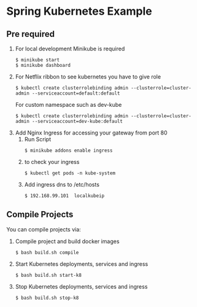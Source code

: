 # Spring Kubernetes Example

## Pre required
1. For local development Minikube is required 
    ```shell script
    $ minikube start
    $ minikube dashboard
    ```
1. For Netflix ribbon to see kubernetes you have to give role 
    ```shell script
    $ kubectl create clusterrolebinding admin --clusterrole=cluster-admin --serviceaccount=default:default
    ```
    For custom namespace such as dev-kube
    ```shell script
    $ kubectl create clusterrolebinding admin --clusterrole=cluster-admin --serviceaccount=dev-kube:default
    ```
1. Add Nginx Ingress for accessing your gateway from port 80
    1. Run Script
        ```shell script
        $ minikube addons enable ingress 
        ```
    1. to check your ingress 
        ```shell script
        $ kubectl get pods -n kube-system
        ```
    1. Add ingress dns to /etc/hosts
        ```shell script
        $ 192.168.99.101  localkubeip
        ```    
## Compile Projects

You can compile projects via: 
1. Compile project and build docker images
    ```shell script
    $ bash build.sh compile
    ```
1. Start Kubernetes deployments, services and ingress
    ```shell script
    $ bash build.sh start-k8
    ```
1. Stop Kubernetes deployments, services and ingress
    ```shell script
    $ bash build.sh stop-k8
    ```